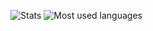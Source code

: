 ![Stats](https://github-readme-stats.vercel.app/api?username=aodpi&show_icons=true&theme=synthwave)
 ![Most used languages](https://github-readme-stats.vercel.app/api/top-langs/?username=aodpi&layout=compact&theme=synthwave&hide=php)
<!--
**aodpi/aodpi** is a ✨ _special_ ✨ repository because its `README.md` (this file) appears on your GitHub profile.

Here are some ideas to get you started:

- 🔭 I’m currently working on ...
- 🌱 I’m currently learning ...
- 👯 I’m looking to collaborate on ...
- 🤔 I’m looking for help with ...
- 💬 Ask me about ...
- 📫 How to reach me: ...
- 😄 Pronouns: ...
- ⚡ Fun fact: ...
-->
